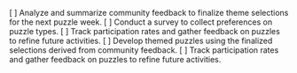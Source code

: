 [ ] Analyze and summarize community feedback to finalize theme selections for the next puzzle week.
[ ] Conduct a survey to collect preferences on puzzle types.
[ ] Track participation rates and gather feedback on puzzles to refine future activities.
[ ] Develop themed puzzles using the finalized selections derived from community feedback.
[ ] Track participation rates and gather feedback on puzzles to refine future activities.